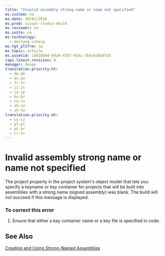 ```yaml
---
title: "Invalid assembly strong name or name not specified"
ms.custom: na
ms.date: 10/01/2016
ms.prod: visual-studio-dev14
ms.reviewer: na
ms.suite: na
ms.technology: 
  - devlang-csharp
ms.tgt_pltfrm: na
ms.topic: article
ms.assetid: cb02b69d-09a9-478f-914c-fbdc420e973d
caps.latest.revision: 6
manager: douge
translation.priority.ht: 
  - de-de
  - es-es
  - fr-fr
  - it-it
  - ja-jp
  - ko-kr
  - ru-ru
  - zh-cn
  - zh-tw
translation.priority.mt: 
  - cs-cz
  - pl-pl
  - pt-br
  - tr-tr
---
```

# Invalid assembly strong name or name not specified
The project property in the project system's object model that lets you specify a keyname or key container for projects that will be built into assemblies with a strong name (signed assembly) was blank. The build will not succeed if this message is displayed.  
  
### To correct this error  
  
1.  Ensure that either a key container name or a key file is specified in code.  
  
## See Also  
 [Creating and Using Strong-Named Assemblies](../Topic/Creating%20and%20Using%20Strong-Named%20Assemblies.md)